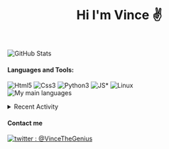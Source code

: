 <h1 align="center">Hi I'm Vince ✌</h1>
<br>

![GitHub Stats](https://github-readme-stats.vercel.app/api?username=VinceTheGenius&hide_border=true&count_private=true&show_icons=true&theme=dark)

#### Languages and Tools:
![Html5](https://img.shields.io/badge/HTML5-000000?style=for-the-badge&logo=html5&logoColor=red)
![Css3](https://img.shields.io/badge/CSS3-000000?style=for-the-badge&logo=css3&logoColor=blue)
![Python3](https://img.shields.io/badge/-Py3-000000?style=for-the-badge&logo=Python&logoColor=cyan)
![JS](https://img.shields.io/badge/-JS-000000?style=for-the-badge&logo=JavaScript&logoColor=yellow)*
![Linux](https://img.shields.io/badge/-Linux-000000?style=for-the-badge&logo=Linux&logoColor=white)<br/>
![My main languages](https://github-readme-stats.vercel.app/api/top-langs/?username=VinceTheGenius&hide_border=true&hide=stars&theme=dark&show_icons=true&layout=compact)

<details>
  <summary>Recent Activity</summary>


#### Recent GitHub Activity
<!--START_SECTION:activity-->
1. ❗️ Closed issue [#19](https://github.com/Kayn017/palila-bot/issues/19) in [Kayn017/palila-bot](https://github.com/Kayn017/palila-bot)
2. 🗣 Commented on [#19](https://github.com/Kayn017/palila-bot/issues/19) in [Kayn017/palila-bot](https://github.com/Kayn017/palila-bot)
3. ❗️ Opened issue [#19](https://github.com/Kayn017/palila-bot/issues/19) in [Kayn017/palila-bot](https://github.com/Kayn017/palila-bot)
4. 💪 Opened PR [#18](https://github.com/Kayn017/palila-bot/pull/18) in [Kayn017/palila-bot](https://github.com/Kayn017/palila-bot)
5. 💪 Opened PR [#17](https://github.com/Kayn017/palila-bot/pull/17) in [Kayn017/palila-bot](https://github.com/Kayn017/palila-bot)
<!--END_SECTION:activity-->

</details>

#### Contact me
[![twitter : @VinceTheGenius](https://img.shields.io/badge/-%40VinceTheGenius-000000?style=for-the-badge&logo=twitter&logoColor=cyan)][twitter]

[twitter]: https://twitter.com/VinceTheGenius
